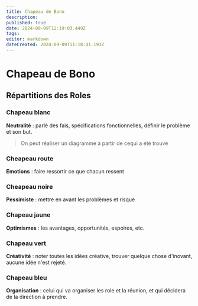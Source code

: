 ```yaml
---
title: Chapeau de Bono
description: 
published: true
date: 2024-09-09T12:19:03.449Z
tags: 
editor: markdown
dateCreated: 2024-09-09T11:18:41.193Z
---
```


# Chapeau de Bono

## Répartitions des Roles

### Chapeau blanc

**Neutralité** : parlé des fais, spécifications fonctionnelles, définir le problème et son but.

> On peut réaliser un diagramme à partir de cequi a été trouvé

### Cheapeau route

**Emotions** : faire ressortir ce que chacun ressent

### Cheapeau noire

**Pessimiste** : mettre en avant les problèmes et risque

### Chapeau jaune

**Optimismes** : les avantages, opportunités, espoires, etc.

### Chapeau vert

**Créativité** : noter toutes les idées créative, trouver quelque chose d'inovant, aucune idée n'est rejeté.

### Chapeau bleu

**Organisation** : celui qui va organiser les role et la réunion, et qui décidera de la direction à prendre.